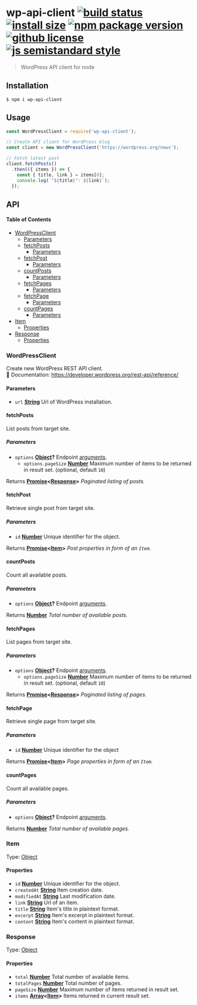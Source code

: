 # wp-api-client [![build status](https://badgen.net/travis/vladimyr/wp-api-client/master)](https://travis-ci.com/vladimyr/wp-api-client) [![install size](https://badgen.net/packagephobia/install/wp-api-client)](https://packagephobia.now.sh/result?p=wp-api-client) [![npm package version](https://badgen.net/npm/v/wp-api-client)](https://npm.im/wp-api-client) [![github license](https://badgen.net/github/license/vladimyr/wp-api-client)](https://github.com/vladimyr/wp-api-client/blob/master/LICENSE) [![js semistandard style](https://badgen.net/badge/code%20style/semistandard/cyan)](https://github.com/Flet/semistandard)

> WordPress API client for node

## Installation

    $ npm i wp-api-client

## Usage

```js
const WordPressClient = require('wp-api-client');

// Create API client for WordPress blog
const client = new WordPressClient('https://wordpress.org/news');

// Fetch latest post
client.fetchPosts()
  .then(({ items }) => {
    const { title, link } = items[0];
    console.log(`"${title}": ${link}`);
  });
```

## API

<!-- Generated by documentation.js. Update this documentation by updating the source code. -->

#### Table of Contents

-   [WordPressClient](#wordpressclient)
    -   [Parameters](#parameters)
    -   [fetchPosts](#fetchposts)
        -   [Parameters](#parameters-1)
    -   [fetchPost](#fetchpost)
        -   [Parameters](#parameters-2)
    -   [countPosts](#countposts)
        -   [Parameters](#parameters-3)
    -   [fetchPages](#fetchpages)
        -   [Parameters](#parameters-4)
    -   [fetchPage](#fetchpage)
        -   [Parameters](#parameters-5)
    -   [countPages](#countpages)
        -   [Parameters](#parameters-6)
-   [Item](#item)
    -   [Properties](#properties)
-   [Response](#response)
    -   [Properties](#properties-1)

### WordPressClient

Create new WordPress REST API client.<br>
:blue_book: Documentation: <https://developer.wordpress.org/rest-api/reference/>

#### Parameters

-   `url` **[String](https://developer.mozilla.org/docs/Web/JavaScript/Reference/Global_Objects/String)** Url of WordPress installation.

#### fetchPosts

List posts from target site.

##### Parameters

-   `options` **[Object](https://developer.mozilla.org/docs/Web/JavaScript/Reference/Global_Objects/Object)?** Endpoint [arguments](https://developer.wordpress.org/rest-api/reference/posts/#arguments).
    -   `options.pageSize` **[Number](https://developer.mozilla.org/docs/Web/JavaScript/Reference/Global_Objects/Number)** Maximum number of items to be returned in result set. (optional, default `10`)

Returns **[Promise](https://developer.mozilla.org/docs/Web/JavaScript/Reference/Global_Objects/Promise)&lt;[Response](#response)>** _Paginated listing of posts._

#### fetchPost

Retrieve single post from target site.

##### Parameters

-   `id` **[Number](https://developer.mozilla.org/docs/Web/JavaScript/Reference/Global_Objects/Number)** Unique identifier for the object.

Returns **[Promise](https://developer.mozilla.org/docs/Web/JavaScript/Reference/Global_Objects/Promise)&lt;[Item](#item)>** _Post properties in form of an `Item`._

#### countPosts

Count all available posts.

##### Parameters

-   `options` **[Object](https://developer.mozilla.org/docs/Web/JavaScript/Reference/Global_Objects/Object)?** Endpoint [arguments](https://developer.wordpress.org/rest-api/reference/posts/#arguments).

Returns **[Number](https://developer.mozilla.org/docs/Web/JavaScript/Reference/Global_Objects/Number)** _Total number of available posts._

#### fetchPages

List pages from target site.

##### Parameters

-   `options` **[Object](https://developer.mozilla.org/docs/Web/JavaScript/Reference/Global_Objects/Object)?** Endpoint [arguments](https://developer.wordpress.org/rest-api/reference/pages/#arguments).
    -   `options.pageSize` **[Number](https://developer.mozilla.org/docs/Web/JavaScript/Reference/Global_Objects/Number)** Maximum number of items to be returned in result set. (optional, default `10`)

Returns **[Promise](https://developer.mozilla.org/docs/Web/JavaScript/Reference/Global_Objects/Promise)&lt;[Response](#response)>** _Paginated listing of pages._

#### fetchPage

Retrieve single page from target site.

##### Parameters

-   `id` **[Number](https://developer.mozilla.org/docs/Web/JavaScript/Reference/Global_Objects/Number)** Unique identifier for the object

Returns **[Promise](https://developer.mozilla.org/docs/Web/JavaScript/Reference/Global_Objects/Promise)&lt;[Item](#item)>** _Page properties in form of an `Item`._

#### countPages

Count all available pages.

##### Parameters

-   `options` **[Object](https://developer.mozilla.org/docs/Web/JavaScript/Reference/Global_Objects/Object)?** Endpoint [arguments](https://developer.wordpress.org/rest-api/reference/pages/#arguments).

Returns **[Number](https://developer.mozilla.org/docs/Web/JavaScript/Reference/Global_Objects/Number)** _Total number of available pages._

### Item

Type: [Object](https://developer.mozilla.org/docs/Web/JavaScript/Reference/Global_Objects/Object)

#### Properties

-   `id` **[Number](https://developer.mozilla.org/docs/Web/JavaScript/Reference/Global_Objects/Number)** Unique identifier for the object.
-   `createdAt` **[String](https://developer.mozilla.org/docs/Web/JavaScript/Reference/Global_Objects/String)** Item creation date.
-   `modifiedAt` **[String](https://developer.mozilla.org/docs/Web/JavaScript/Reference/Global_Objects/String)** Last modification date.
-   `link` **[String](https://developer.mozilla.org/docs/Web/JavaScript/Reference/Global_Objects/String)** Url of an item.
-   `title` **[String](https://developer.mozilla.org/docs/Web/JavaScript/Reference/Global_Objects/String)** Item's title in plaintext format.
-   `excerpt` **[String](https://developer.mozilla.org/docs/Web/JavaScript/Reference/Global_Objects/String)** Item's excerpt in plaintext format.
-   `content` **[String](https://developer.mozilla.org/docs/Web/JavaScript/Reference/Global_Objects/String)** Item's content in plaintext format.

### Response

Type: [Object](https://developer.mozilla.org/docs/Web/JavaScript/Reference/Global_Objects/Object)

#### Properties

-   `total` **[Number](https://developer.mozilla.org/docs/Web/JavaScript/Reference/Global_Objects/Number)** Total number of available items.
-   `totalPages` **[Number](https://developer.mozilla.org/docs/Web/JavaScript/Reference/Global_Objects/Number)** Total number of pages.
-   `pageSize` **[Number](https://developer.mozilla.org/docs/Web/JavaScript/Reference/Global_Objects/Number)** Maximum number of items returned in result set.
-   `items` **[Array](https://developer.mozilla.org/docs/Web/JavaScript/Reference/Global_Objects/Array)&lt;[Item](#item)>** Items returned in current result set.
